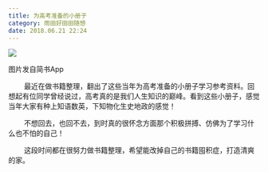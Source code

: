 ```yaml
---
title: 为高考准备的小册子
category: 雨田好田田随想
date: 2018.06.21 22:24
---
```


![](https://markdown-1301532546.cos.ap-guangzhou.myqcloud.com/peipei_blog/20210921150014.jpeg)  

图片发自简书App

        最近在做书籍整理，翻出了这些当年为高考准备的小册子学习参考资料。回想起有位同学曾经说过，高考真的是我们人生知识的巅峰。看到这些小册子，感觉当年大家有种上知语数英，下知物化生史地政的感觉！  

        不想回去，也回不去，到时真的很怀念方面那个积极拼搏、仿佛为了学习什么也不怕的自己！

        这段时间都在很努力做书籍整理，希望能改掉自己的书籍囤积症，打造清爽的家。
